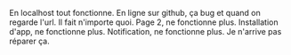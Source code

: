 En localhost tout fonctionne. En ligne sur github, ça bug et quand on regarde l'url. Il fait n'importe quoi. Page 2, ne fonctionne plus. Installation d'app, ne fonctionne plus. Notification, ne fonctionne plus. Je n'arrive pas réparer ça.

